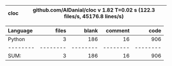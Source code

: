 cloc|github.com/AlDanial/cloc v 1.82  T=0.02 s (122.3 files/s, 45176.8 lines/s)
--- | ---

Language|files|blank|comment|code
:-------|-------:|-------:|-------:|-------:
Python|3|186|16|906
--------|--------|--------|--------|--------
SUM:|3|186|16|906

